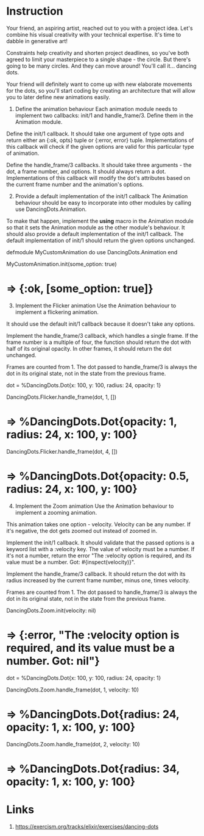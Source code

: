 # Instruction
Your friend, an aspiring artist, reached out to you with a project idea. Let's combine his visual creativity with your technical expertise. It's time to dabble in generative art!

Constraints help creativity and shorten project deadlines, so you've both agreed to limit your masterpiece to a single shape - the circle. But there's going to be many circles. And they can move around! You'll call it... dancing dots.

Your friend will definitely want to come up with new elaborate movements for the dots, so you'll start coding by creating an architecture that will allow you to later define new animations easily.

1. Define the animation behaviour
Each animation module needs to implement two callbacks: init/1 and handle_frame/3. Define them in the Animation module.

Define the init/1 callback. It should take one argument of type opts and return either an {:ok, opts} tuple or {:error, error} tuple. Implementations of this callback will check if the given options are valid for this particular type of animation.

Define the handle_frame/3 callbacks. It should take three arguments - the dot, a frame number, and options. It should always return a dot. Implementations of this callback will modify the dot's attributes based on the current frame number and the animation's options.

2. Provide a default implementation of the init/1 callback
The Animation behaviour should be easy to incorporate into other modules by calling use DancingDots.Animation.

To make that happen, implement the __using__ macro in the Animation module so that it sets the Animation module as the other module's behaviour. It should also provide a default implementation of the init/1 callback. The default implementation of init/1 should return the given options unchanged.

defmodule MyCustomAnimation do
  use DancingDots.Animation
end

MyCustomAnimation.init(some_option: true)
# => {:ok, [some_option: true]}
3. Implement the Flicker animation
Use the Animation behaviour to implement a flickering animation.

It should use the default init/1 callback because it doesn't take any options.

Implement the handle_frame/3 callback, which handles a single frame. If the frame number is a multiple of four, the function should return the dot with half of its original opacity. In other frames, it should return the dot unchanged.

Frames are counted from 1. The dot passed to handle_frame/3 is always the dot in its original state, not in the state from the previous frame.

dot = %DancingDots.Dot{x: 100, y: 100, radius: 24, opacity: 1}

DancingDots.Flicker.handle_frame(dot, 1, [])
# => %DancingDots.Dot{opacity: 1, radius: 24, x: 100, y: 100}

DancingDots.Flicker.handle_frame(dot, 4, [])
# => %DancingDots.Dot{opacity: 0.5, radius: 24, x: 100, y: 100}
4. Implement the Zoom animation
Use the Animation behaviour to implement a zooming animation.

This animation takes one option - velocity. Velocity can be any number. If it's negative, the dot gets zoomed out instead of zoomed in.

Implement the init/1 callback. It should validate that the passed options is a keyword list with a :velocity key. The value of velocity must be a number. If it's not a number, return the error "The :velocity option is required, and its value must be a number. Got: #{inspect(velocity)}".

Implement the handle_frame/3 callback. It should return the dot with its radius increased by the current frame number, minus one, times velocity.

Frames are counted from 1. The dot passed to handle_frame/3 is always the dot in its original state, not in the state from the previous frame.

DancingDots.Zoom.init(velocity: nil)
# => {:error, "The :velocity option is required, and its value must be a number. Got: nil"}

dot = %DancingDots.Dot{x: 100, y: 100, radius: 24, opacity: 1}

DancingDots.Zoom.handle_frame(dot, 1, velocity: 10)
# => %DancingDots.Dot{radius: 24, opacity: 1, x: 100, y: 100}

DancingDots.Zoom.handle_frame(dot, 2, velocity: 10)
# => %DancingDots.Dot{radius: 34, opacity: 1, x: 100, y: 100}

# Links
1. https://exercism.org/tracks/elixir/exercises/dancing-dots
